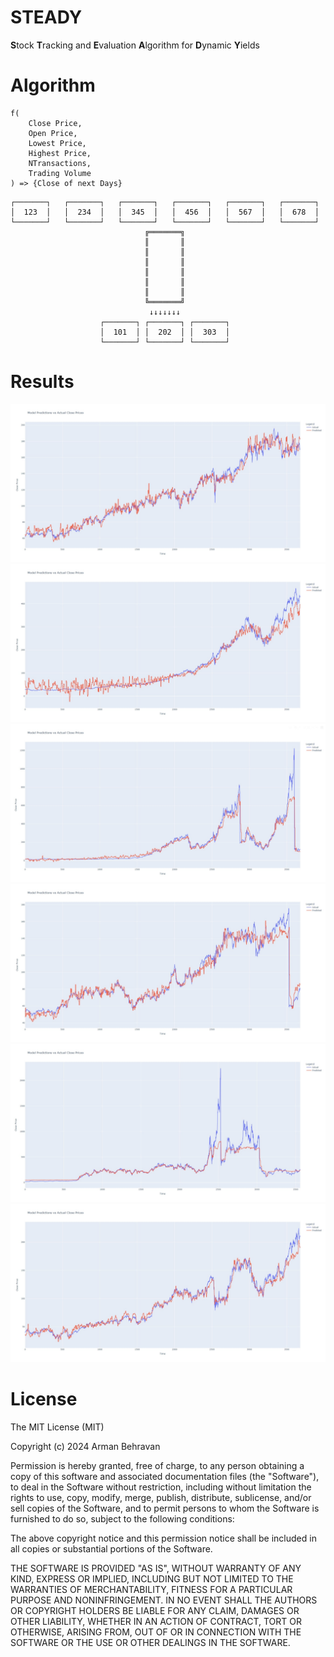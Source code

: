 # STEADY
**S**tock **T**racking and **E**valuation **A**lgorithm for **D**ynamic **Y**ields

# Algorithm

```
f(
    Close Price,
    Open Price,
    Lowest Price,
    Highest Price,
    NTransactions,
    Trading Volume
) => {Close of next Days}
```

```
┌───────┐   ┌───────┐   ┌───────┐   ┌───────┐   ┌───────┐   ┌───────┐
│  123  │   │  234  │   │  345  │   │  456  │   │  567  │   │  678  │
└───────┘   └───────┘   └───────┘   └───────┘   └───────┘   └───────┘
                              ╔═══════╗
                              ║       ║
                              ║       ║
                              ║       ║
                              ║       ║
                              ║       ║
                              ║       ║
                              ╚═══════╝
                               ↓↓↓↓↓↓↓
                    ┌───────┐ ┌───────┐ ┌───────┐
                    │  101  │ │  202  │ │  303  │
                    └───────┘ └───────┘ └───────┘
```
# Results
![I1](/assets/I1.jpeg)
![I2](/assets/I2.jpeg)
![I3](/assets/I3.jpeg)
![I4](/assets/I4.jpeg)
![I5](/assets/I5.jpeg)
![I6](/assets/I6.jpeg)

# License

The MIT License (MIT)

Copyright (c) 2024 Arman Behravan

Permission is hereby granted, free of charge, to any person obtaining a copy
of this software and associated documentation files (the "Software"), to deal
in the Software without restriction, including without limitation the rights
to use, copy, modify, merge, publish, distribute, sublicense, and/or sell
copies of the Software, and to permit persons to whom the Software is
furnished to do so, subject to the following conditions:

The above copyright notice and this permission notice shall be included in all
copies or substantial portions of the Software.

THE SOFTWARE IS PROVIDED "AS IS", WITHOUT WARRANTY OF ANY KIND, EXPRESS OR
IMPLIED, INCLUDING BUT NOT LIMITED TO THE WARRANTIES OF MERCHANTABILITY,
FITNESS FOR A PARTICULAR PURPOSE AND NONINFRINGEMENT. IN NO EVENT SHALL THE
AUTHORS OR COPYRIGHT HOLDERS BE LIABLE FOR ANY CLAIM, DAMAGES OR OTHER
LIABILITY, WHETHER IN AN ACTION OF CONTRACT, TORT OR OTHERWISE, ARISING FROM,
OUT OF OR IN CONNECTION WITH THE SOFTWARE OR THE USE OR OTHER DEALINGS IN THE
SOFTWARE.
